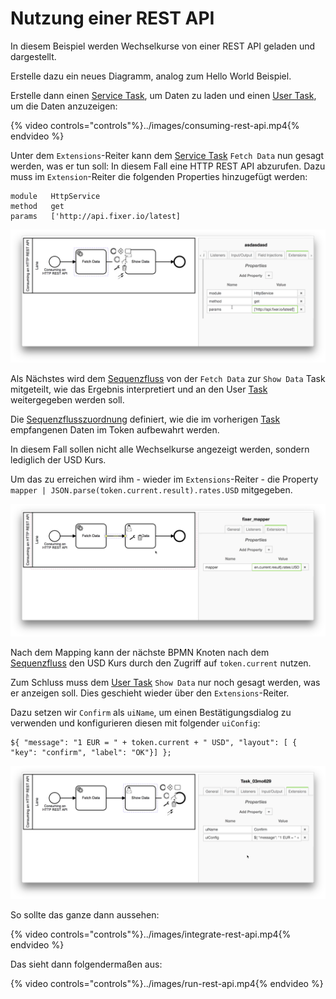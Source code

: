 # Nutzung einer REST API

In diesem Beispiel werden Wechselkurse von einer REST API geladen und
dargestellt.

Erstelle dazu ein neues Diagramm, analog zum Hello World Beispiel.

Erstelle dann einen [Service Task](../../anhang/Glossary.md), um Daten zu laden
und einen [User Task](../../anhang/Glossary.md), um die Daten anzuzeigen:

{% video controls="controls"%}../images/consuming-rest-api.mp4{% endvideo %}

Unter dem `Extensions`-Reiter kann dem
[Service Task](../../anhang/Glossary.md) `Fetch Data` nun gesagt werden, was er tun soll: In diesem
Fall eine HTTP REST API abzurufen. Dazu muss im `Extension`-Reiter die folgenden Properties hinzugefügt werden:

```
module   HttpService
method   get
params   ['http://api.fixer.io/latest]
```
![FetchData](../images/fetch-data-rest-api.png)

Als Nächstes wird dem [Sequenzfluss](../../anhang/Glossary.md) von der `Fetch Data` zur `Show Data` Task mitgeteilt, wie
das Ergebnis interpretiert und an den User [Task](../../anhang/Glossary.md)
weitergegeben werden soll.

Die [Sequenzflusszuordnung](../../anhang/Glossary.md) definiert, wie die im
vorherigen [Task](../../anhang/Glossary.md) empfangenen Daten im Token
aufbewahrt werden.

In diesem Fall sollen nicht alle Wechselkurse angezeigt werden, sondern lediglich
der USD Kurs.

Um das zu erreichen wird ihm - wieder im `Extensions`-Reiter - die Property `mapper | JSON.parse(token.current.result).rates.USD` mitgegeben.

![Flow](../images/flow-rest-api.png)

Nach dem Mapping kann der nächste BPMN Knoten nach dem
[Sequenzfluss](../../anhang/Glossary.md) den USD Kurs durch den Zugriff auf
`token.current` nutzen.

Zum Schluss muss dem [User Task](../../anhang/Glossary.md) `Show Data` nur noch gesagt werden,
was er anzeigen soll. Dies geschieht wieder über den `Extensions`-Reiter.

Dazu setzen wir `Confirm` als `uiName`, um einen Bestätigungsdialog zu
verwenden und konfigurieren diesen mit folgender `uiConfig`:

```
${ "message": "1 EUR = " + token.current + " USD", "layout": [ { "key": "confirm", "label": "OK"}] };
```

![ShowData](../images/show-data-rest-api.png)

So sollte das ganze dann aussehen:

{% video controls="controls"%}../images/integrate-rest-api.mp4{% endvideo %}

Das sieht dann folgendermaßen aus:

{% video controls="controls"%}../images/run-rest-api.mp4{% endvideo %}
